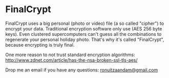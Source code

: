 # FinalCrypt

FinalCrypt uses a big personal (photo or video) file (a so called "cipher") to encrypt your data.
Traditional encryption software only use (AES 256 byte keys). Even clustered supercomputers can't
guess all the combinations to regenerate your personal holiday photo. That's why it's called "FinalCrypt", because encrypting is truly final.

One more reason to not trust standard encryption algorithms:
http://www.zdnet.com/article/has-the-nsa-broken-ssl-tls-aes/

Drop me an email if you have any questions: ronuitzaandam@gmail.com